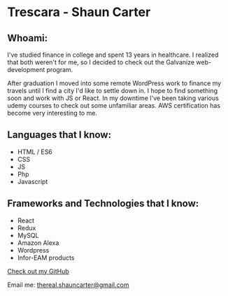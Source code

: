# Trescara - Shaun Carter

## Whoami:
I've studied finance in college and spent 13 years in healthcare. I realized that both weren't for me, so I decided to check out the Galvanize web-development program.

After graduation I moved into some remote WordPress work to finance my travels until I find a city I'd like to settle down in. I hope to find something soon and work with JS or React. In my downtime I've been taking various udemy courses to check out some unfamiliar areas. AWS certification has become very interesting to me.

## Languages that I know:

- HTML / ES6
- CSS
- JS
- Php
- Javascript



## Frameworks and Technologies that I know:

- React
- Redux
- MySQL
- Amazon Alexa
- Wordpress
- Infor-EAM products



[Check out my GitHub](https://github.com/trescara)

Email me: thereal.shauncarter@gmail.com
